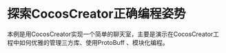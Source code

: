 # 探索CocosCreator正确编程姿势
本例是用CocosCreator实现一个简单的聊天室，主要是演示在CocosCreator工程中如何优雅的管理三方库、使用ProtoBuff
、模块化编程。